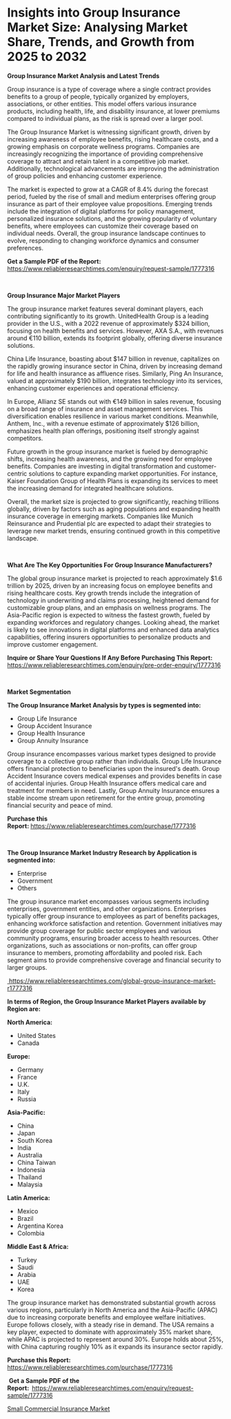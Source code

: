<p><h1>Insights into Group Insurance Market Size: Analysing Market Share, Trends, and Growth from 2025 to 2032</h1></p><p><strong>Group Insurance Market Analysis and Latest Trends</strong></p>
<p><p>Group insurance is a type of coverage where a single contract provides benefits to a group of people, typically organized by employers, associations, or other entities. This model offers various insurance products, including health, life, and disability insurance, at lower premiums compared to individual plans, as the risk is spread over a larger pool.</p><p>The Group Insurance Market is witnessing significant growth, driven by increasing awareness of employee benefits, rising healthcare costs, and a growing emphasis on corporate wellness programs. Companies are increasingly recognizing the importance of providing comprehensive coverage to attract and retain talent in a competitive job market. Additionally, technological advancements are improving the administration of group policies and enhancing customer experience.</p><p>The market is expected to grow at a CAGR of 8.4% during the forecast period, fueled by the rise of small and medium enterprises offering group insurance as part of their employee value propositions. Emerging trends include the integration of digital platforms for policy management, personalized insurance solutions, and the growing popularity of voluntary benefits, where employees can customize their coverage based on individual needs. Overall, the group insurance landscape continues to evolve, responding to changing workforce dynamics and consumer preferences.</p></p>
<p><strong>Get a Sample PDF of the Report:&nbsp;</strong> <a href="https://www.reliableresearchtimes.com/enquiry/request-sample/1777316?utm_campaign=3011&utm_medium=2&utm_source=Github&utm_content=ia&utm_term=09032025&utm_id=group-insurance">https://www.reliableresearchtimes.com/enquiry/request-sample/1777316</a></p>
<p>&nbsp;</p>
<p><strong>Group Insurance Major Market Players</strong></p>
<p><p>The group insurance market features several dominant players, each contributing significantly to its growth. UnitedHealth Group is a leading provider in the U.S., with a 2022 revenue of approximately $324 billion, focusing on health benefits and services. However, AXA S.A., with revenues around €110 billion, extends its footprint globally, offering diverse insurance solutions.</p><p>China Life Insurance, boasting about $147 billion in revenue, capitalizes on the rapidly growing insurance sector in China, driven by increasing demand for life and health insurance as affluence rises. Similarly, Ping An Insurance, valued at approximately $190 billion, integrates technology into its services, enhancing customer experiences and operational efficiency.</p><p>In Europe, Allianz SE stands out with €149 billion in sales revenue, focusing on a broad range of insurance and asset management services. This diversification enables resilience in various market conditions. Meanwhile, Anthem, Inc., with a revenue estimate of approximately $126 billion, emphasizes health plan offerings, positioning itself strongly against competitors.</p><p>Future growth in the group insurance market is fueled by demographic shifts, increasing health awareness, and the growing need for employee benefits. Companies are investing in digital transformation and customer-centric solutions to capture expanding market opportunities. For instance, Kaiser Foundation Group of Health Plans is expanding its services to meet the increasing demand for integrated healthcare solutions.</p><p>Overall, the market size is projected to grow significantly, reaching trillions globally, driven by factors such as aging populations and expanding health insurance coverage in emerging markets. Companies like Munich Reinsurance and Prudential plc are expected to adapt their strategies to leverage new market trends, ensuring continued growth in this competitive landscape.</p></p>
<p>&nbsp;</p>
<p><strong>What Are The Key Opportunities For Group Insurance Manufacturers?</strong></p>
<p><p>The global group insurance market is projected to reach approximately $1.6 trillion by 2025, driven by an increasing focus on employee benefits and rising healthcare costs. Key growth trends include the integration of technology in underwriting and claims processing, heightened demand for customizable group plans, and an emphasis on wellness programs. The Asia-Pacific region is expected to witness the fastest growth, fueled by expanding workforces and regulatory changes. Looking ahead, the market is likely to see innovations in digital platforms and enhanced data analytics capabilities, offering insurers opportunities to personalize products and improve customer engagement.</p></p>
<p><strong>Inquire or Share Your Questions If Any Before Purchasing This Report:</strong> <a href="https://www.reliableresearchtimes.com/enquiry/pre-order-enquiry/1777316?utm_campaign=3011&utm_medium=2&utm_source=Github&utm_content=ia&utm_term=09032025&utm_id=group-insurance">https://www.reliableresearchtimes.com/enquiry/pre-order-enquiry/1777316</a></p>
<p>&nbsp;</p>
<p><strong>Market Segmentation</strong></p>
<p><strong>The Group Insurance Market Analysis by types is segmented into:</strong></p>
<p><ul><li>Group Life Insurance</li><li>Group Accident Insurance</li><li>Group Health Insurance</li><li>Group Annuity Insurance</li></ul></p>
<p><p>Group insurance encompasses various market types designed to provide coverage to a collective group rather than individuals. Group Life Insurance offers financial protection to beneficiaries upon the insured's death. Group Accident Insurance covers medical expenses and provides benefits in case of accidental injuries. Group Health Insurance offers medical care and treatment for members in need. Lastly, Group Annuity Insurance ensures a stable income stream upon retirement for the entire group, promoting financial security and peace of mind.</p></p>
<p><strong>Purchase this Report:&nbsp;</strong><a href="https://www.reliableresearchtimes.com/purchase/1777316?utm_campaign=3011&utm_medium=2&utm_source=Github&utm_content=ia&utm_term=09032025&utm_id=group-insurance">https://www.reliableresearchtimes.com/purchase/1777316</a></p>
<p>&nbsp;</p>
<p><strong>The Group Insurance Market Industry Research by Application is segmented into:</strong></p>
<p><ul><li>Enterprise</li><li>Government</li><li>Others</li></ul></p>
<p><p>The group insurance market encompasses various segments including enterprises, government entities, and other organizations. Enterprises typically offer group insurance to employees as part of benefits packages, enhancing workforce satisfaction and retention. Government initiatives may provide group coverage for public sector employees and various community programs, ensuring broader access to health resources. Other organizations, such as associations or non-profits, can offer group insurance to members, promoting affordability and pooled risk. Each segment aims to provide comprehensive coverage and financial security to larger groups.</p></p>
<p><a href="https://www.reliableresearchtimes.com/global-group-insurance-market-r1777316?utm_campaign=3011&utm_medium=2&utm_source=Github&utm_content=ia&utm_term=09032025&utm_id=group-insurance">&nbsp;https://www.reliableresearchtimes.com/global-group-insurance-market-r1777316</a></p>
<p><strong>In terms of Region, the Group Insurance Market Players available by Region are:</strong></p>
<p>
    <p> <strong> North America: </strong>
        <ul>
            <li>United States</li>
            <li>Canada</li>
        </ul>
        </p> 
    <p> <strong> Europe: </strong>
        <ul>
            <li>Germany</li>
            <li>France</li>
            <li>U.K.</li>
            <li>Italy</li>
            <li>Russia</li>
        </ul>
        </p> 
    <p> <strong> Asia-Pacific: </strong>
        <ul>
            <li>China</li>
            <li>Japan</li>
            <li>South Korea</li>
            <li>India</li>
            <li>Australia</li>
            <li>China Taiwan</li>
            <li>Indonesia</li>
            <li>Thailand</li>
            <li>Malaysia</li>
        </ul>
        </p> 
    <p> <strong> Latin America: </strong>
        <ul>
            <li>Mexico</li>
            <li>Brazil</li>
            <li>Argentina Korea</li>
            <li>Colombia</li>
        </ul>
        </p> 
    <p> <strong> Middle East & Africa: </strong>
        <ul>
            <li>Turkey</li>
            <li>Saudi</li>
            <li>Arabia</li>
            <li>UAE</li>
            <li>Korea</li>
        </ul>
    </p>
    </p>
<p><p>The group insurance market has demonstrated substantial growth across various regions, particularly in North America and the Asia-Pacific (APAC) due to increasing corporate benefits and employee welfare initiatives. Europe follows closely, with a steady rise in demand. The USA remains a key player, expected to dominate with approximately 35% market share, while APAC is projected to represent around 30%. Europe holds about 25%, with China capturing roughly 10% as it expands its insurance sector rapidly.</p></p>
<p><strong>Purchase this Report: </strong><a href="https://www.reliableresearchtimes.com/purchase/1777316?utm_campaign=3011&utm_medium=2&utm_source=Github&utm_content=ia&utm_term=09032025&utm_id=group-insurance">https://www.reliableresearchtimes.com/purchase/1777316</a></p>
<p>&nbsp;<strong>Get a Sample PDF of the Report:&nbsp;&nbsp;</strong><a href="https://www.reliableresearchtimes.com/enquiry/request-sample/1777316?utm_campaign=3011&utm_medium=2&utm_source=Github&utm_content=ia&utm_term=09032025&utm_id=group-insurance">https://www.reliableresearchtimes.com/enquiry/request-sample/1777316</a></p>
<p><strong></strong></p>
<p><p><a href="https://github.com/chkrselia/Market-Research-Report-List-1/blob/main/small-commercial-insurance-market.md?utm_campaign=3011&utm_medium=2&utm_source=Github&utm_content=ia&utm_term=09032025&utm_id=group-insurance">Small Commercial Insurance Market</a></p></p>
